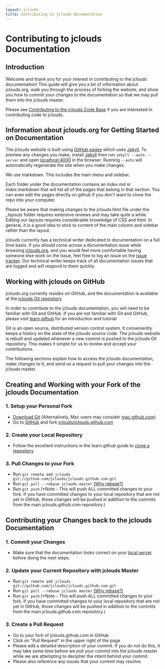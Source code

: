```yaml
---
layout: jclouds
title: Contributing to jclouds Documentation
---
```


# Contributing to jclouds Documentation

## Introduction

Welcome and thank you for your interest in contributing to the jclouds documentation!  This guide will give you a bit of information about jclouds.org, 
walk you through the process of forking the website, and show you how to commit your changes to the documentation so that we may pull them into the 
jclouds master. 

Please see [Contributing to the jclouds Code Base](http://www.jclouds.org/documentation/devguides/contributing-to-jclouds/) if you are interested in 
contributing code to jclouds.

## Information about jclouds.org for Getting Started on Documentation

The jclouds website is built using [GitHub pages](http://pages.github.com/) which uses [Jekyll](https://github.com/mojombo/jekyll/). To preview any changes 
you make, install [Jekyll](https://github.com/mojombo/jekyll/wiki/install) then run `jekyll --auto --server` and open [localhost:4000](http://localhost:4000) 
in the browser.  Running `--auto` will automatically regenerate the site when you make changes.

We use markdown.  This includes the main menu and sidebar.

Each folder under the documentation contains an *index.md* or *index.markdown* that will list all of the pages that belong in that section. You can even edit 
the pages directly on github if you don't want to clone the repo into your computer.

Please be aware that making changes to the jclouds.html file under the *_layouts* folder requires extensive reviews and may take quite a while.  Editing 
our layouts requires considerable knowledge of CSS and html.  In general, it is a good idea to stick to content of the main column and sidebar rather 
than the layout.

jclouds currently has a technical writer dedicated to documentation on a full time basis.  If you should come across a documentation issue while browsing 
[jclouds.org](http://www.jclouds.org/), and you would feel more comfortable having someone else work on the issue, feel free to log an issue on the
[issue tracker](http://code.google.com/p/jclouds/issues/list?can=2&q=Component%3DDocs).  Our technical writer keeps track of all documentation issues that are logged and will 
respond to them quickly.

## Working with jclouds on GitHub

jclouds.org currently resides on GitHub, and the documentation is available at the [jclouds Git repository](https://github.com/jclouds/jclouds.github.com).

In order to contribute to the jclouds documentation, you will need to be familiar with Git and GitHub.  If you are not familiar with Git and GitHub, please 
visit [learn.github](http://learn.github.com/p/intro.html) for an introduction and tutorial.

Git is an open source, distributed version control system.  It conveniently keeps a history on the state of the jclouds source code. The jclouds website is 
rebuilt and updated whenever a new commit is pushed to the jclouds Git repository. This makes it simple for us to review and accept your contributions. 

The following sections explain how to access the jclouds documentation, make changes to it, and send us a request to pull your changes into the jclouds
master.

## Creating and Working with your Fork of the jclouds Documentation

### 1.  Setup your Personal Fork

   *  [Download Git](http://git-scm.com/download)  (Alternatively, Mac users may consider [mac.github.com](http://mac.github.com/))
   *  Go to [GitHub](http://github.com) and fork [jclouds/jclouds.github.com](https://github.com/jclouds/jclouds.github.com)

### 2.  Create your Local Repository

   *  Follow the excellent instructions in the learn.github guide to [clone a repository](http://learn.github.com/p/setup.html#cloning_a_git_repo)

### 3.  Pull Changes to your Fork

   *  Run `git remote add jclouds git://github.com/jclouds/jclouds.github.com.git`
   *  Run `git pull --rebase jclouds master` [(Why rebase?)](http://stackoverflow.com/questions/5968964/avoid-unwanted-merge-commits-and-other-commits-when-doing-pull-request-in-github)
   *  Run `git push` (*Note - This will push ALL committed changes to your fork.  If you have committed changes to your local repository that are not yet in
      GitHub, those changes will be pushed in addition to the commits from the main jclouds.github.com repository.)

## Contributing your Changes back to the jclouds Documentation

### 1. Commit your Changes

   *  Make sure that the documentation looks correct on your [local server](http://localhost:4000) before doing the next steps.

### 2.  Update your Current Repository with jclouds Master

   *  Run `git remote add jclouds git://github.com/jclouds/jclouds.github.com.git`
   *  Run `git pull --rebase jclouds master` [(Why rebase?)](http://stackoverflow.com/questions/5968964/avoid-unwanted-merge-commits-and-other-commits-when-doing-pull-request-in-github)
   *  Run `git push` (*Note - This will push ALL committed changes to your fork.  If you have committed changes to your local repository that are not yet in
      GitHub, those changes will be pushed in addition to the commits from the main jclouds.github.com repository.)

### 3.  Create a Pull Request

   *  Go to your fork of jclouds.github.com in GitHub
   *  Click on "Pull Request" in the upper right of the page
   *  Please add a detailed description of your commit.  If you do not do this, it may take some time before we pull your commit into the jclouds master
      while we are attempting to decipher the intent behind your commit.  
   *  Please also reference any issues that your commit may resolve. 



